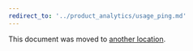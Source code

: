 ```yaml
---
redirect_to: '../product_analytics/usage_ping.md'
---
```


This document was moved to [another location](../product_analytics/usage_ping.md).

<!-- This redirect file can be deleted after February 1, 2021. -->
<!-- Before deletion, see: https://docs.gitlab.com/ee/development/documentation/#move-or-rename-a-page -->
